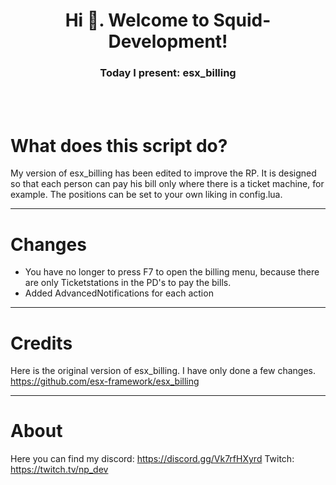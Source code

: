 <h1 align="center">Hi 👋. Welcome to Squid-Development!</h1>
<h3 align="center">Today I present: esx_billing</h3>

<br>
<br>

# What does this script do?
My version of esx_billing has been edited to improve the RP. It is designed so that each person can pay his bill only where there is a ticket machine, for example. 
The positions can be set to your own liking in config.lua.

---

# Changes
- You have no longer to press F7 to open the billing menu, because there are only Ticketstations in the PD's to pay the bills.
- Added AdvancedNotifications for each action

---

# Credits
Here is the original version of esx_billing. I have only done a few changes.
https://github.com/esx-framework/esx_billing

---

# About
Here you can find my discord: https://discord.gg/Vk7rfHXyrd
Twitch: https://twitch.tv/np_dev